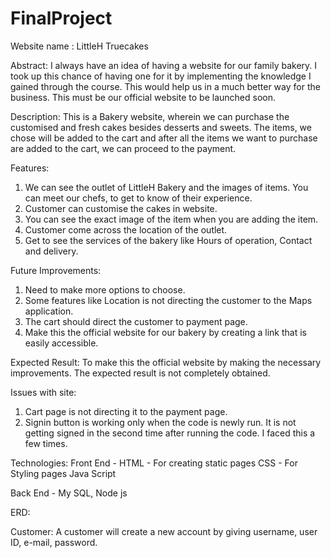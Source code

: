 # FinalProject
Website name : LittleH Truecakes

Abstract: 
I always have an idea of having a website for our family bakery. I took up this chance of having one for it by implementing the knowledge I gained through the course. This would help us in a much better way for the business. This must be our official website to be launched soon.

Description: 
This is a Bakery website, wherein we can purchase the customised and fresh cakes besides desserts and sweets. The items, we chose will be added to the cart and after all the items we want to purchase are added to the cart, we can proceed to the payment.

Features:
1) We can see the outlet of LittleH Bakery and the images of items. You can meet our chefs, to get to know of their experience. 
2) Customer can customise the cakes in website.
3) You can see the exact image of the item when you are adding the item.
4) Customer come across the location of the outlet.
5) Get to see the services of the bakery like Hours of operation, Contact and delivery.

Future Improvements:
1) Need to make more options to choose.
2) Some features like Location is not directing the customer to the Maps application.
3) The cart should direct the customer to payment page.
4) Make this the official website for our bakery by creating a link that is easily accessible.

Expected Result:
To make this the official website by making the necessary improvements. The expected result is not completely obtained.

Issues with site:
1) Cart page is not directing it to the payment page. 
2) Signin button is working only when the code is newly run. It is not getting signed in the second time after running the code. I faced this a few times.

Technologies:
Front End -
HTML - For creating static pages
CSS - For Styling pages
Java Script

Back End -
My SQL, Node js

ERD:



Customer: 
A customer will create a new account by giving username, user ID, e-mail, password.

